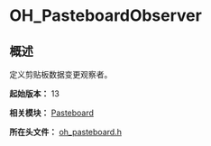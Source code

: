 # OH_PasteboardObserver

## 概述

定义剪贴板数据变更观察者。

**起始版本：** 13

**相关模块：** [Pasteboard](capi-pasteboard.md)

**所在头文件：** [oh_pasteboard.h](capi-oh-pasteboard-h.md)

